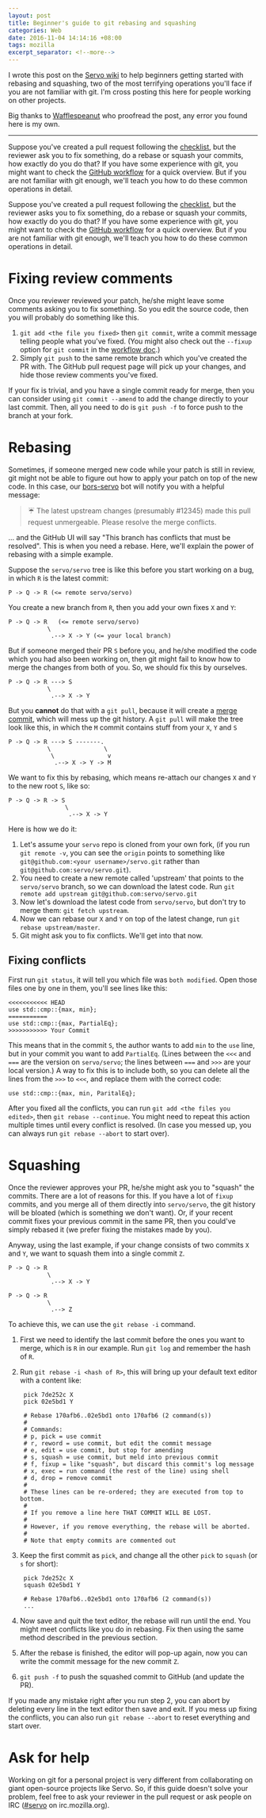 ```yaml
---
layout: post
title: Beginner's guide to git rebasing and squashing
categories: Web
date: 2016-11-04 14:14:16 +08:00
tags: mozilla
excerpt_separator: <!--more-->
---
```


I wrote this post on the [Servo wiki][servo-wiki] to help beginners getting started with rebasing and squashing, two of the most terrifying operations you'll face if you are not familiar with git. I'm cross posting this here for people working on other projects.

Big thanks to [Wafflespeanut][waffle] who proofread the post, any error you found here is my own.

---

Suppose you've created a pull request following the [checklist][checklist], but the reviewer ask you to fix something, do a rebase or squash your commits, how exactly do you do that? If you have some experience with git, you might want to check the [GitHub workflow][gh-workflow] for a quick overview. But if you are not familiar with git enough, we'll teach you how to do these common operations in detail.

<!--more-->
Suppose you've created a pull request following the [checklist][checklist], but the reviewer asks you to fix something, do a rebase or squash your commits, how exactly do you do that? If you have some experience with git, you might want to check the [GitHub workflow][gh-workflow] for a quick overview. But if you are not familiar with git enough, we'll teach you how to do these common operations in detail.

<!--more-->

# Fixing review comments

Once you reviewer reviewed your patch, he/she might leave some comments asking you to fix something. So you edit the source code, then you will probably do something like this.

1. `git add <the file you fixed>` then `git commit`, write a commit message telling people what you've fixed. (You might also check out the `--fixup` option for `git commit` in the [workflow doc][gh-workflow].)
2. Simply `git push` to the same remote branch which you've created the PR with. The GitHub pull request page will pick up your changes, and hide those review comments you've fixed.

If your fix is trivial, and you have a single commit ready for merge, then you can consider using `git commit --amend` to add the change directly to your last commit. Then, all you need to do is `git push -f` to force push to the branch at your fork.

# Rebasing

Sometimes, if someone merged new code while your patch is still in review, git might not be able to figure out how to apply your patch on top of the new code. In this case, our [bors-servo][bors] bot will notify you with a helpful message:

> ☔️ The latest upstream changes (presumably #12345) made this pull request unmergeable. Please resolve the merge conflicts.

... and the GitHub UI will say "This branch has conflicts that must be resolved". This is when you need a rebase. Here, we'll explain the power of rebasing with a simple example.

Suppose the `servo/servo` tree is like this before you start working on a bug, in which `R` is the latest commit:

```
P -> Q -> R (<= remote servo/servo)
```

You create a new branch from `R`, then you add your own fixes `X` and `Y`:

```
P -> Q -> R   (<= remote servo/servo)
           \
            .--> X -> Y (<= your local branch)
```

But if someone merged their PR `S` before you, and he/she modified the code which you had also been working on, then git might fail to know how to merge the changes from both of you. So, we should fix this by ourselves.

```
P -> Q -> R ---> S
           \
            .--> X -> Y
```


But you **cannot** do that with a `git pull`, because it will create a [merge commit][mergecommit], which will mess up the git history. A `git pull` will make the tree look like this, in which the `M` commit contains stuff from your `X`, `Y` and `S`

```
P -> Q -> R ---> S -------.
           \               \
            \               v
             .--> X -> Y -> M
```

We want to fix this by rebasing, which means re-attach our changes `X` and `Y` to the new root `S`, like so:

```
P -> Q -> R -> S
                \
                 .--> X -> Y
```

Here is how we do it:

1. Let's assume your `servo` repo is cloned from your own fork, (if you run `git remote -v`, you can see the `origin` points to something like `git@github.com:<your username>/servo.git` rather than `git@github.com:servo/servo.git`).
2. You need to create a new remote called 'upstream' that points to the `servo/servo` branch, so we can download the latest code. Run `git remote add upstream git@github.com:servo/servo.git`
3. Now let's download the latest code from `servo/servo`, but don't try to merge them: `git fetch upstream`.
4. Now we can rebase our `X` and `Y` on top of the latest change, run `git rebase upstream/master`.
5. Git might ask you to fix conflicts. We'll get into that now.

## Fixing conflicts

First run `git status`, it will tell you which file was `both modified`. Open those files one by one in them, you'll see lines like this:

```
<<<<<<<<<<< HEAD
use std::cmp::{max, min};
===========
use std::cmp::{max, PartialEq};
>>>>>>>>>>> Your Commit
```

This means that in the commit `S`, the author wants to add `min` to the `use` line, but in your commit you want to add `PartialEq`. (Lines between the `<<<` and `===` are the version on `servo/servo`; the lines between `===` and `>>>` are your local version.) A way to fix this is to include both, so you can delete all the lines from the `>>>` to `<<<`, and replace them with the correct code:

```
use std::cmp::{max, min, ParitalEq};
```

After you fixed all the conflicts, you can run `git add <the files you edited>`, then `git rebase --continue`. You might need to repeat this action multiple times until every conflict is resolved. (In case you messed up, you can always run `git rebase --abort` to start over).

# Squashing

Once the reviewer approves your PR, he/she might ask you to "squash" the commits. There are a lot of reasons for this. If you have a lot of `fixup` commits, and you merge all of them directly into `servo/servo`, the git history will be bloated (which is something we don't want). Or, if your recent commit fixes your previous commit in the same PR, then you could've simply rebased it (we prefer fixing the mistakes made by you).

Anyway, using the last example, if your change consists of two commits `X` and `Y`, we want to squash them into a single commit `Z`.

```
P -> Q -> R
           \
            .--> X -> Y
```

```
P -> Q -> R
           \
            .--> Z
```

To achieve this, we can use the `git rebase -i` command.

1. First we need to identify the last commit before the ones you want to merge, which is `R` in our example. Run `git log` and remember the hash of `R`.
2. Run `git rebase -i <hash of R>`, this will bring up your default text editor with a content like:


        pick 7de252c X
        pick 02e5bd1 Y

        # Rebase 170afb6..02e5bd1 onto 170afb6 (2 command(s))
        #
        # Commands:
        # p, pick = use commit
        # r, reword = use commit, but edit the commit message
        # e, edit = use commit, but stop for amending
        # s, squash = use commit, but meld into previous commit
        # f, fixup = like "squash", but discard this commit's log message
        # x, exec = run command (the rest of the line) using shell
        # d, drop = remove commit
        #
        # These lines can be re-ordered; they are executed from top to bottom.
        #
        # If you remove a line here THAT COMMIT WILL BE LOST.
        #
        # However, if you remove everything, the rebase will be aborted.
        #
        # Note that empty commits are commented out


3. Keep the first commit as `pick`, and change all the other `pick` to `squash` (or `s` for short):


        pick 7de252c X
        squash 02e5bd1 Y

        # Rebase 170afb6..02e5bd1 onto 170afb6 (2 command(s))
        ...


4. Now save and quit the text editor, the rebase will run until the end. You might meet conflicts like you do in rebasing. Fix then using the same method described in the previous section.
5. After the rebase is finished, the editor will pop-up again, now you can write the commit message for the new commit `Z`.
6. `git push -f` to push the squashed commit to GitHub (and update the PR).

If you made any mistake right after you run step 2, you can abort by deleting every line in the text editor then save and exit. If you mess up fixing the conflicts, you can also run `git rebase --abort` to reset everything and start over.

# Ask for help

Working on git for a personal project is very different from collaborating on giant open-source projects like Servo. So, if this guide doesn't solve your problem, feel free to ask your reviewer in the pull request or ask people on IRC ([#servo][irc] on irc.mozilla.org).


[checklist]: https://github.com/servo/servo/blob/master/CONTRIBUTING.md
[gh-workflow]: https://github.com/servo/servo/wiki/Github-workflow
[bors]: https://github.com/bors-servo
[mergecommit]: https://www.atlassian.com/git/tutorials/merging-vs-rebasing/workflow-walkthrough
[irc]: http://chat.mibbit.com/?server=irc.mozilla.org&channel=%23servo

[checklist]: https://github.com/servo/servo/blob/master/CONTRIBUTING.md
[gh-workflow]: https://github.com/servo/servo/wiki/Github-workflow
[bors]: https://github.com/bors-servo
[mergecommit]: https://www.atlassian.com/git/tutorials/merging-vs-rebasing/workflow-walkthrough
[irc]: http://chat.mibbit.com/?server=irc.mozilla.org&channel=%23servo
[servo-wiki]: https://github.com/servo/servo/wiki/Beginner's-guide-to-rebasing-and-squashing
[waffle]: https://github.com/Wafflespeanut
